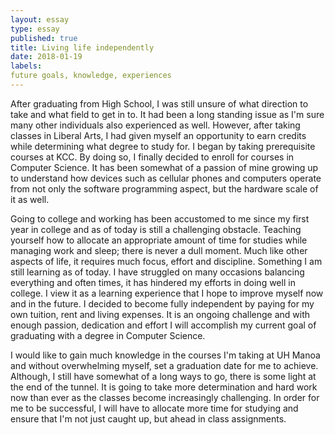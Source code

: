 ```yaml
---
layout: essay
type: essay
published: true
title: Living life independently
date: 2018-01-19
labels: 
future goals, knowledge, experiences
---
```


After graduating from High School, I was still unsure of what direction to take and what field to get in to. It had been a long standing
issue as I'm sure many other individuals also experienced as well. However, after taking classes in Liberal Arts, I had given myself an 
opportunity to earn credits while determining what degree to study for. I began by taking prerequisite courses at KCC. 
By doing so, I finally decided to enroll for courses in Computer Science. It has been somewhat of a passion of mine growing up to understand how devices such as cellular phones and computers operate from not only the software programming aspect, but the hardware scale of it as well.

Going to college and working has been accustomed to me since my first year in college and as of today is still a challenging obstacle. 
Teaching yourself how to allocate an appropriate amount of time for studies while managing work and sleep; there is never a dull moment. 
Much like other aspects of life, it requires much focus, effort and discipline. Something I am still learning as of today. I have
struggled on many occasions balancing everything and often times, it has hindered my efforts in doing well in college. I view it as 
a learning experience that I hope to improve myself now and in the future. I decided to become fully independent by paying 
for my own tuition, rent and living expenses. It is an ongoing challenge and with enough passion, dedication and effort I will 
accomplish my current goal of graduating with a degree in Computer Science. 

I would like to gain much knowledge in the courses I'm taking at UH Manoa and without overwhelming myself, set a graduation date for me to 
achieve. Although, I still have somewhat of a long ways to go, there is some light at the end of the tunnel. It is going to take more
determination and hard work now than ever as the classes become increasingly challenging. In order for me to be successful, I will have to 
allocate more time for studying and ensure that I'm not just caught up, but ahead in class assignments.
